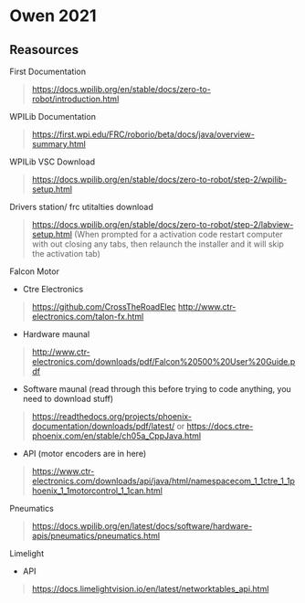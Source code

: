# Owen 2021
## Reasources 

First Documentation
 > https://docs.wpilib.org/en/stable/docs/zero-to-robot/introduction.html

WPILib Documentation
 > https://first.wpi.edu/FRC/roborio/beta/docs/java/overview-summary.html

WPILib VSC Download
 > https://docs.wpilib.org/en/stable/docs/zero-to-robot/step-2/wpilib-setup.html

Drivers station/ frc utitalties download 
 > https://docs.wpilib.org/en/stable/docs/zero-to-robot/step-2/labview-setup.html
 (When prompted for a activation code restart computer with out closing any tabs, then relaunch the installer and it will skip the activation tab)

Falcon Motor 
 - Ctre Electronics 
 > https://github.com/CrossTheRoadElec
 > http://www.ctr-electronics.com/talon-fx.html
 - Hardware maunal
 >  http://www.ctr-electronics.com/downloads/pdf/Falcon%20500%20User%20Guide.pdf
 - Software maunal (read through this before trying to code anything, you need to download stuff)
 > https://readthedocs.org/projects/phoenix-documentation/downloads/pdf/latest/
 > or https://docs.ctre-phoenix.com/en/stable/ch05a_CppJava.html
 - API (motor encoders are in here)
 > https://www.ctr-electronics.com/downloads/api/java/html/namespacecom_1_1ctre_1_1phoenix_1_1motorcontrol_1_1can.html

Pneumatics
 > https://docs.wpilib.org/en/latest/docs/software/hardware-apis/pneumatics/pneumatics.html

Limelight 
 - API
 >https://docs.limelightvision.io/en/latest/networktables_api.html

  
